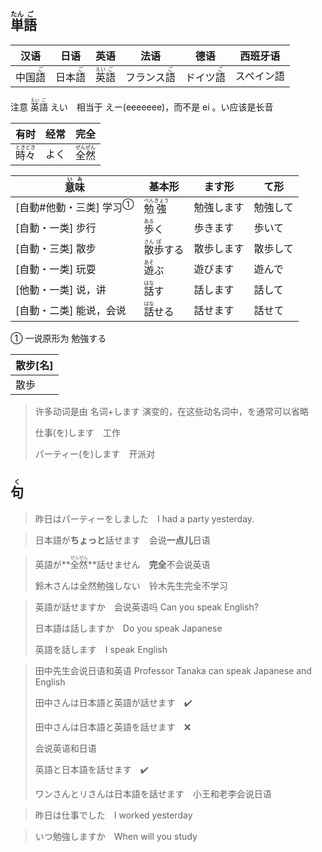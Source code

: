 ## <ruby><rb>単</rb><rt>たん</rt></ruby><ruby><rb>語</rb><rt>ご</rt></ruby>

| 汉语                           | 日语                           | 英语                                      | 法语                                        | 德语                                      | 西班牙语   |
| ------------------------------ | ------------------------------ | ----------------------------------------- | ------------------------------------------- | ----------------------------------------- | ---------- |
| 中国<ruby>語<rt>ご</rt></ruby> | 日本<ruby>語<rt>ご</rt></ruby> | <ruby>英<rt>えい</rt>語<rt>ご</rt></ruby> | フランス<ruby><rb>語</rb><rt>ご</rt></ruby> | ドイツ<ruby><rb>語</rb><rt>ご</rt></ruby> | スペイン語 |

注意 <ruby>英<rt>えい</rt>語<rt>ご</rt></ruby> えい　相当于 えー(eeeeeee)，而不是 ei 。い应该是长音

| 有时                                        | 经常 | 完全                                        |
| ------------------------------------------- | ---- | ------------------------------------------- |
| <ruby>時<rt>とき</rt>々<rt>どき</rt></ruby> | よく | <ruby>全<rt>ぜん</rt>然<rt>ぜん</rt></ruby> |

| <ruby>意<rt>い</rt>味<rt>み</rt></ruby>   | 基本形                                        | ます形     | て形     |
| ----------------------------------------- | --------------------------------------------- | ---------- | -------- |
| [自動#他動・三类] <a>学习</a><sup>①</sup> | <ruby>勉<rt>べん</rt>強<rt>きょう</rt></ruby> | 勉強します | 勉強して |
| [自動・一类] 步行                         | <ruby>歩<rt>ある</rt>く</ruby>                | 歩きます   | 歩いて   |
| [自動・三类] 散步                         | <ruby>散<rt>さん</rt>歩<rt>ぽ</rt></ruby>する | 散歩します | 散歩して |
| [自動・一类] 玩耍                         | <ruby>遊<rt>あそ</rt>ぶ</ruby>                | 遊びます   | 遊んで   |
| [他動・一类] 说，讲                       | <ruby>話<rt>はな</rt>す</ruby>                | 話します   | 話して   |
| [自動・二类] 能说，会说                   | <ruby>話<rt>はな</rt>せる</ruby>              | 話せます   | 話せて   |

① 一说原形为 勉強する

| 散步[名] |
| -------- |
| 散歩     |

> 许多动词是由 名词+します 演变的，在这些动名词中，を通常可以省略
>
> 仕事(を)します　工作
>
> パーティー(を)します　开派对

## <ruby><rb>句</rb><rt>く</rt></ruby>

> 昨日はパーティーをしました　I had a party yesterday.

> 日本語が**ちょっと**話せます　会说**一点儿**日语
>

> 英語が**<ruby><rb>全然</rb><rt>ぜんぜん</rt></ruby>**話せません　**完全**不会说英语
>
> 鈴木さんは全然勉強しない　铃木先生完全不学习

> 英語が話せますか　会说英语吗 Can you speak English?
>
> 日本語は話しますか　Do you speak Japanese
>
> 英語を話します　I speak English

> 田中先生会说日语和英语 Professor Tanaka can speak Japanese and English
>
> 田中さんは日本語と英語が話せます　✔️
>
> 田中さんは日本語と英語を話せます　❌
>
> 会说英语和日语
>
> 英語と日本語を話せます　✔️
>
> ワンさんとリさんは日本語を話せます　小王和老李会说日语

> 昨日は仕事でした　I worked yesterday

> いつ勉強しますか　When will you study
